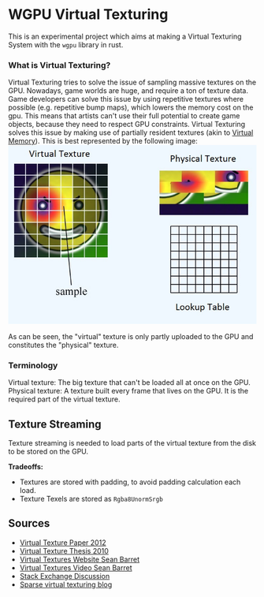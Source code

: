 # WGPU Virtual Texturing

This is an experimental project which aims at making a Virtual Texturing System with the `wgpu` library in rust.

### **What is Virtual Texturing?**

Virtual Texturing tries to solve the issue of sampling massive textures on the GPU. Nowadays, game worlds are huge, and require
a ton of texture data. Game developers can solve this issue by using repetitive textures where possible (e.g. repetitive bump maps),
which lowers the memory cost on the gpu. This means that artists can't use their full potential to create game objects, because they need
to respect GPU constraints. Virtual Texturing solves this issue by making use of partially resident textures
(akin to [Virtual Memory](https://en.wikipedia.org/wiki/Virtual_memory)). This is best represented by the following image:
![Virtual Texturing Basic Idea](./assets/virtual_texturing_base.jpg "Virtual Texturing Idea")

As can be seen, the "virtual" texture is only partly uploaded to the GPU and constitutes the "physical" texture.

### Terminology

Virtual texture: The big texture that can't be loaded all at once on the GPU.
Physical texture: A texture built every frame that lives on the GPU. It is the required part of the virtual texture.

## Texture Streaming

Texture streaming is needed to load parts of the virtual texture from the disk to be stored on the GPU.

**Tradeoffs:**
- Textures are stored with padding, to avoid padding calculation each load.
- Texture Texels are stored as `Rgba8UnormSrgb`


## Sources
- [Virtual Texture Paper 2012](https://www.mrelusive.com/publications/papers/Software-Virtual-Textures.pdf)
- [Virtual Texture Thesis 2010](https://www.cg.tuwien.ac.at/research/publications/2010/Mayer-2010-VT/Mayer-2010-VT-Thesis.pdf)
- [Virtual Textures Website Sean Barret](https://silverspaceship.com/src/svt/)
- [Virtual Textures Video Sean Barret](https://www.youtube.com/watch?v=MejJL87yNgI)
- [Stack Exchange Discussion](https://computergraphics.stackexchange.com/questions/1768/how-can-virtual-texturing-actually-be-efficient)
- [Sparse virtual texturing blog](http://holger.dammertz.org/stuff/notes_VirtualTexturing.html)
